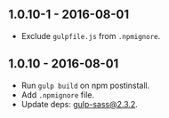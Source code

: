 ## 1.0.10-1 - 2016-08-01

* Exclude `gulpfile.js` from `.npmignore`.

## 1.0.10 - 2016-08-01

* Run `gulp build` on npm postinstall.
* Add `.npmignore` file.
* Update deps: gulp-sass@2.3.2.
